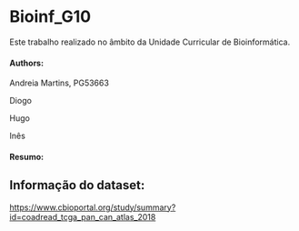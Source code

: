 # Bioinf_G10
Este trabalho realizado no âmbito da Unidade Curricular de Bioinformática.

#### Authors:
Andreia Martins, PG53663

Diogo

Hugo 

Inês

#### Resumo:

## Informação do dataset:
https://www.cbioportal.org/study/summary?id=coadread_tcga_pan_can_atlas_2018
